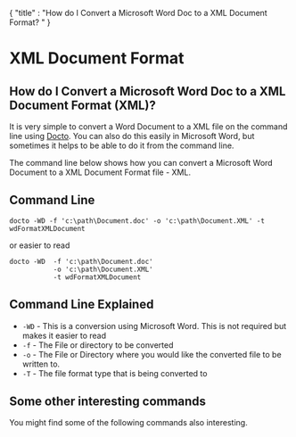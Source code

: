 {
    "title" : "How do I Convert a Microsoft Word Doc to a XML Document Format? " 
}

XML Document Format 
==

How do I Convert a Microsoft Word Doc to a XML Document Format (XML)?         
-

It is very simple to convert a Word Document to a XML file  on the command line using [Docto](https://github.com/tobya/docto). You can also do this easily in Microsoft Word, but sometimes it helps to be able to do it from the command line.  

The command line below shows how you can convert a Microsoft Word Document to a XML Document Format file - XML.

Command Line 
-

 ````
 docto -WD -f 'c:\path\Document.doc' -o 'c:\path\Document.XML' -t wdFormatXMLDocument
 ````
 or easier to read
 ````
 docto -WD  -f 'c:\path\Document.doc' 
            -o 'c:\path\Document.XML' 
            -t wdFormatXMLDocument
 ````

Command Line Explained 
-

 - `-WD` -  This is a conversion using Microsoft Word.  This is not required but makes it easier to read
 - `-f` -  The File or directory to be converted 
 - `-o` -  The File or Directory where you would like the converted file to be written to.
 - `-T` -  The file format type that is being converted to




Some other interesting commands
-

You might find some of the following commands also interesting.

    

